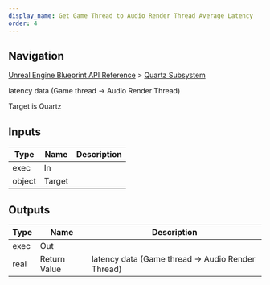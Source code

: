 ```yaml
---
display_name: Get Game Thread to Audio Render Thread Average Latency
order: 4
---
```

## Navigation

[Unreal Engine Blueprint API Reference](https://dev.epicgames.com/documentation/en-us/unreal-engine/BlueprintAPI) > [Quartz Subsystem](https://dev.epicgames.com/documentation/en-us/unreal-engine/BlueprintAPI/QuartzSubsystem)

latency data (Game thread -> Audio Render Thread)

Target is Quartz

## Inputs

| Type | Name | Description |
| --- | --- | --- |
| exec | In |  |
| object | Target |  |

## Outputs

| Type | Name | Description |
| --- | --- | --- |
| exec | Out |  |
| real | Return Value | latency data (Game thread -> Audio Render Thread) |
